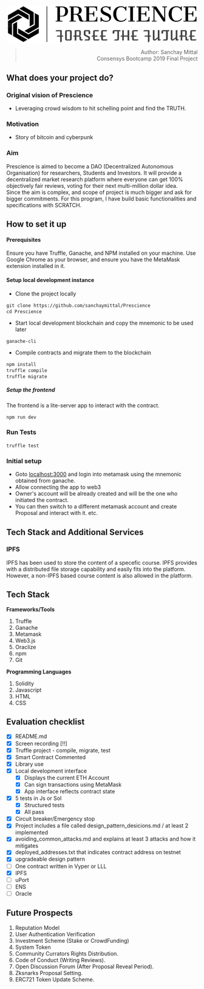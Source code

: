 <p align="center">
  <img src="./src/images/Icon_Classic.jpg" align="center">
</p>

<div align="right">

>Author: Sanchay Mittal <br> 
>Consensys Bootcamp 2019 Final Project

</div>

## What does your project do?

### Original vision of Prescience
- Leveraging crowd wisdom to hit schelling point and find the TRUTH.

### Motivation
- Story of bitcoin and cyberpunk


### Aim

Prescience is aimed to become a DAO (Decentralized Autonomous Organisation) for researchers, Students and Investors. It will provide a decentralized market research platform where everyone can get 100% objectively fair reviews, voting for their next multi-million dollar idea. 
<br>
Since the aim is complex, and scope of project is much bigger and ask for bigger commitments. For this program, I have build basic functionalities and specifications with SCRATCH.

## How to set it up

#### Prerequisites

Ensure you have Truffle, Ganache, and NPM installed on your machine. Use Google Chrome as your browser, and ensure you have the MetaMask extension installed in it.

#### Setup local development instance

* Clone the project locally
```
git clone https://github.com/sanchaymittal/Prescience
cd Prescience
```

* Start local development blockchain and copy the mnemonic to be used later
```
ganache-cli
```

* Compile contracts and migrate them to the blockchain
```
npm install
truffle compile
truffle migrate
```

##### Setup the frontend
The frontend is a lite-server app to interact with the contract.

```
npm run dev
```

### Run Tests
```
truffle test
```

### Initial setup

- Goto [localhost:3000](http://localhost:3000) and login into metamask using the mnemonic obtained from ganache.
- Allow connecting the app to web3
- Owner's account will be already created and will be the one who initiated the contract.
- You can then switch to a different metamask account and create Proposal and interact with it. etc.

## Tech Stack and Additional Services

### IPFS
IPFS has been used to store the content of a specefic course. IPFS provides with a distributed file storage capability and easily fits into the platform. However, a non-IPFS based course content is also allowed in the platform.

## Tech Stack

**Frameworks/Tools**
  1. Truffle
  2. Ganache
  3. Metamask
  4. Web3.js
  5. Oraclize
  6. npm
  7. Git
  
  
**Programming Languages**  
  1. Solidity
  2. Javascript
  3. HTML
  4. CSS


## Evaluation checklist

- [x] README.md
- [x] Screen recording [!!]
- [x] Truffle project - compile, migrate, test
- [x] Smart Contract Commented
- [x] Library use
- [x] Local development interface
    - [x] Displays the current ETH Account
    - [x] Can sign transactions using MetaMask
    - [x] App interface reflects contract state
- [x] 5 tests in Js or Sol
    - [x] Structured tests
    - [x] All pass
- [x] Circuit breaker/Emergency stop
- [x] Project includes a file called design_pattern_desicions.md / at least 2 implemented
- [x] avoiding_common_attacks.md and explains at least 3 attacks and how it mitigates
- [x] deployed_addresses.txt that indicates contract address on testnet
- [x] upgradeable design pattern
- [ ] One contract written in Vyper or LLL
- [x] IPFS
- [ ] uPort
- [ ] ENS
- [ ] Oracle

## Future Prospects

1. Reputation Model
2. User Authentication Verification
3. Investment Scheme (Stake or CrowdFunding)
4. System Token
5. Community Currators Rights Distribution.
6. Code of Conduct (Writing Reviews).
7. Open Discussion Forum (After Proposal Reveal Period).
8. Zksnarks Proposal Setting.
9. ERC721 Token Update Scheme.  

